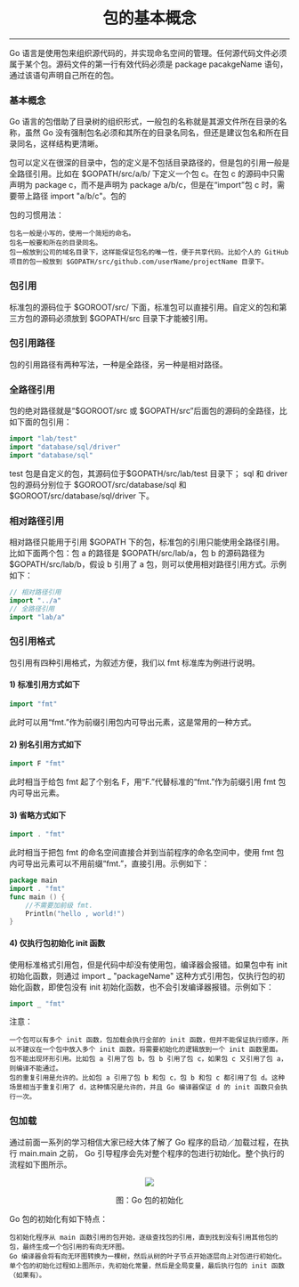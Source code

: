 <center><h1>包的基本概念</h1></center>

---

Go 语言是使用包来组织源代码的，并实现命名空间的管理。任何源代码文件必须属于某个包。源码文件的第一行有效代码必须是 package pacakgeName 语句，通过该语句声明自己所在的包。

### 基本概念

Go 语言的包借助了目录树的组织形式，一般包的名称就是其源文件所在目录的名称，虽然 Go 没有强制包名必须和其所在的目录名同名，但还是建议包名和所在目录同名，这样结构更清晰。

包可以定义在很深的目录中，包的定义是不包括目录路径的，但是包的引用一般是全路径引用。比如在 \$GOPATH/src/a/b/ 下定义一个包 c。在包 c 的源码中只需声明为 package c，而不是声明为 package a/b/c，但是在“import”包 c 时，需要带上路径 import "a/b/c"。包的

包的习惯用法：

```
包名一般是小写的，使用一个简短的命名。
包名一般要和所在的目录同名。
包一般放到公司的域名目录下，这样能保证包名的唯一性，便于共享代码。比如个人的 GitHub 项目的包一般放到 $GOPATH/src/github.com/userName/projectName 目录下。
```

### 包引用

标准包的源码位于 $GOROOT/src/ 下面，标准包可以直接引用。自定义的包和第三方包的源码必须放到 $GOPATH/src 目录下才能被引用。

### 包引用路径

包的引用路径有两种写法，一种是全路径，另一种是相对路径。

### 全路径引用

包的绝对路径就是“$GOROOT/src 或 $GOPATH/src”后面包的源码的全路径，比如下面的包引用：

```go
import "lab/test"
import "database/sql/driver"
import "database/sql"
```

test 包是自定义的包，其源码位于$GOPATH/src/lab/test 目录下； sql 和 driver 包的源码分别位于 $GOROOT/src/database/sql 和 \$GOROOT/src/database/sql/driver 下。

### 相对路径引用

相对路径只能用于引用 $GOPATH 下的包，标准包的引用只能使用全路径引用。比如下面两个包：包 a 的路径是 $GOPATH/src/lab/a，包 b 的源码路径为 \$GOPATH/src/lab/b，假设 b 引用了 a 包，则可以使用相对路径引用方式。示例如下：

```go
// 相对路径引用
import "../a"
// 全路径引用
import "lab/a"
```

### 包引用格式

包引用有四种引用格式，为叙述方便，我们以 fmt 标准库为例进行说明。

#### 1) 标准引用方式如下

```go
import "fmt"
```

此时可以用“fmt.”作为前缀引用包内可导出元素，这是常用的一种方式。

#### 2) 别名引用方式如下

```go
import F "fmt"
```

此时相当于给包 fmt 起了个别名 F，用“F.”代替标准的“fmt.”作为前缀引用 fmt 包内可导出元素。

#### 3) 省略方式如下

```go
import . "fmt"
```

此时相当于把包 fmt 的命名空间直接合并到当前程序的命名空间中，使用 fmt 包内可导出元素可以不用前缀“fmt.”，直接引用。示例如下：

```go
package main
import . "fmt"
func main () {
    //不需要加前级 fmt.
    Println("hello , world!")
}
```

#### 4) 仅执行包初始化 init 函数

使用标准格式引用包，但是代码中却没有使用包，编译器会报错。如果包中有 init 初始化函数，则通过 import \_ "packageName" 这种方式引用包，仅执行包的初始化函数，即使包没有 init 初始化函数，也不会引发编译器报错。示例如下：

```go
import _ "fmt"
```

注意：

```
一个包可以有多个 init 函数，包加载会执行全部的 init 函数，但并不能保证执行顺序，所以不建议在一个包中放入多个 init 函数，将需要初始化的逻辑放到一个 init 函数里面。
包不能出现环形引用。比如包 a 引用了包 b，包 b 引用了包 c，如果包 c 又引用了包 a，则编译不能通过。
包的重复引用是允许的。比如包 a 引用了包 b 和包 c，包 b 和包 c 都引用了包 d。这种场景相当于重复引用了 d，这种情况是允许的，并且 Go 编译器保证 d 的 init 函数只会执行一次。
```

### 包加载

通过前面一系列的学习相信大家已经大体了解了 Go 程序的启动／加载过程，在执行 main.main 之前， Go 引导程序会先对整个程序的包进行初始化。整个执行的流程如下图所示。

<div align=center> 
    <img src="img/7-包/01-包的基本概念/Go 包的初始化.gif"/> 
    <p>图：Go 包的初始化</p>
</div>

Go 包的初始化有如下特点：

```
包初始化程序从 main 函数引用的包开始，逐级查找包的引用，直到找到没有引用其他包的包，最终生成一个包引用的有向无环图。
Go 编译器会将有向无环图转换为一棵树，然后从树的叶子节点开始逐层向上对包进行初始化。
单个包的初始化过程如上图所示，先初始化常量，然后是全局变量，最后执行包的 init 函数（如果有）。
```
